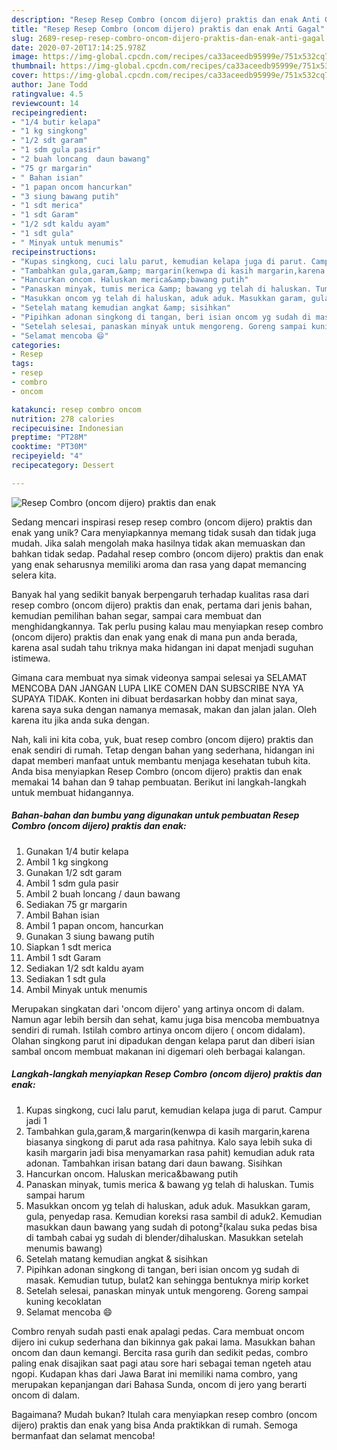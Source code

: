 ```yaml
---
description: "Resep Resep Combro (oncom dijero) praktis dan enak Anti Gagal"
title: "Resep Resep Combro (oncom dijero) praktis dan enak Anti Gagal"
slug: 2689-resep-resep-combro-oncom-dijero-praktis-dan-enak-anti-gagal
date: 2020-07-20T17:14:25.978Z
image: https://img-global.cpcdn.com/recipes/ca33aceedb95999e/751x532cq70/resep-combro-oncom-dijero-praktis-dan-enak-foto-resep-utama.jpg
thumbnail: https://img-global.cpcdn.com/recipes/ca33aceedb95999e/751x532cq70/resep-combro-oncom-dijero-praktis-dan-enak-foto-resep-utama.jpg
cover: https://img-global.cpcdn.com/recipes/ca33aceedb95999e/751x532cq70/resep-combro-oncom-dijero-praktis-dan-enak-foto-resep-utama.jpg
author: Jane Todd
ratingvalue: 4.5
reviewcount: 14
recipeingredient:
- "1/4 butir kelapa"
- "1 kg singkong"
- "1/2 sdt garam"
- "1 sdm gula pasir"
- "2 buah loncang  daun bawang"
- "75 gr margarin"
- " Bahan isian"
- "1 papan oncom hancurkan"
- "3 siung bawang putih"
- "1 sdt merica"
- "1 sdt Garam"
- "1/2 sdt kaldu ayam"
- "1 sdt gula"
- " Minyak untuk menumis"
recipeinstructions:
- "Kupas singkong, cuci lalu parut, kemudian kelapa juga di parut. Campur jadi 1"
- "Tambahkan gula,garam,&amp; margarin(kenwpa di kasih margarin,karena biasanya singkong di parut ada rasa pahitnya. Kalo saya lebih suka di kasih margarin jadi bisa menyamarkan rasa pahit) kemudian aduk rata adonan. Tambahkan irisan batang dari daun bawang. Sisihkan"
- "Hancurkan oncom. Haluskan merica&amp;bawang putih"
- "Panaskan minyak, tumis merica &amp; bawang yg telah di haluskan. Tumis sampai harum"
- "Masukkan oncom yg telah di haluskan, aduk aduk. Masukkan garam, gula, penyedap rasa. Kemudian koreksi rasa sambil di aduk2. Kemudian masukkan daun bawang yang sudah di potong²(kalau suka pedas bisa di tambah cabai yg sudah di blender/dihaluskan. Masukkan setelah menumis bawang)"
- "Setelah matang kemudian angkat &amp; sisihkan"
- "Pipihkan adonan singkong di tangan, beri isian oncom yg sudah di masak. Kemudian tutup, bulat2 kan sehingga bentuknya mirip korket"
- "Setelah selesai, panaskan minyak untuk mengoreng. Goreng sampai kuning kecoklatan"
- "Selamat mencoba 😄"
categories:
- Resep
tags:
- resep
- combro
- oncom

katakunci: resep combro oncom 
nutrition: 278 calories
recipecuisine: Indonesian
preptime: "PT28M"
cooktime: "PT30M"
recipeyield: "4"
recipecategory: Dessert

---
```



![Resep Combro (oncom dijero) praktis dan enak](https://img-global.cpcdn.com/recipes/ca33aceedb95999e/751x532cq70/resep-combro-oncom-dijero-praktis-dan-enak-foto-resep-utama.jpg)

Sedang mencari inspirasi resep resep combro (oncom dijero) praktis dan enak yang unik? Cara menyiapkannya memang tidak susah dan tidak juga mudah. Jika salah mengolah maka hasilnya tidak akan memuaskan dan bahkan tidak sedap. Padahal resep combro (oncom dijero) praktis dan enak yang enak seharusnya memiliki aroma dan rasa yang dapat memancing selera kita.

Banyak hal yang sedikit banyak berpengaruh terhadap kualitas rasa dari resep combro (oncom dijero) praktis dan enak, pertama dari jenis bahan, kemudian pemilihan bahan segar, sampai cara membuat dan menghidangkannya. Tak perlu pusing kalau mau menyiapkan resep combro (oncom dijero) praktis dan enak yang enak di mana pun anda berada, karena asal sudah tahu triknya maka hidangan ini dapat menjadi suguhan istimewa.

Gimana cara membuat nya simak videonya sampai selesai ya SELAMAT MENCOBA DAN JANGAN LUPA LIKE COMEN DAN SUBSCRIBE NYA YA SUPAYA TIDAK. Konten ini dibuat berdasarkan hobby dan minat saya, karena saya suka dengan namanya memasak, makan dan jalan jalan. Oleh karena itu jika anda suka dengan.


Nah, kali ini kita coba, yuk, buat resep combro (oncom dijero) praktis dan enak sendiri di rumah. Tetap dengan bahan yang sederhana, hidangan ini dapat memberi manfaat untuk membantu menjaga kesehatan tubuh kita. Anda bisa menyiapkan Resep Combro (oncom dijero) praktis dan enak memakai 14 bahan dan 9 tahap pembuatan. Berikut ini langkah-langkah untuk membuat hidangannya.

<!--inarticleads1-->

##### Bahan-bahan dan bumbu yang digunakan untuk pembuatan Resep Combro (oncom dijero) praktis dan enak:

1. Gunakan 1/4 butir kelapa
1. Ambil 1 kg singkong
1. Gunakan 1/2 sdt garam
1. Ambil 1 sdm gula pasir
1. Ambil 2 buah loncang / daun bawang
1. Sediakan 75 gr margarin
1. Ambil  Bahan isian
1. Ambil 1 papan oncom, hancurkan
1. Gunakan 3 siung bawang putih
1. Siapkan 1 sdt merica
1. Ambil 1 sdt Garam
1. Sediakan 1/2 sdt kaldu ayam
1. Sediakan 1 sdt gula
1. Ambil  Minyak untuk menumis


Merupakan singkatan dari &#39;oncom dijero&#39; yang artinya oncom di dalam. Namun agar lebih bersih dan sehat, kamu juga bisa mencoba membuatnya sendiri di rumah. Istilah combro artinya oncom dijero ( oncom didalam). Olahan singkong parut ini dipadukan dengan kelapa parut dan diberi isian sambal oncom membuat makanan ini digemari oleh berbagai kalangan. 

<!--inarticleads2-->

##### Langkah-langkah menyiapkan Resep Combro (oncom dijero) praktis dan enak:

1. Kupas singkong, cuci lalu parut, kemudian kelapa juga di parut. Campur jadi 1
1. Tambahkan gula,garam,&amp; margarin(kenwpa di kasih margarin,karena biasanya singkong di parut ada rasa pahitnya. Kalo saya lebih suka di kasih margarin jadi bisa menyamarkan rasa pahit) kemudian aduk rata adonan. Tambahkan irisan batang dari daun bawang. Sisihkan
1. Hancurkan oncom. Haluskan merica&amp;bawang putih
1. Panaskan minyak, tumis merica &amp; bawang yg telah di haluskan. Tumis sampai harum
1. Masukkan oncom yg telah di haluskan, aduk aduk. Masukkan garam, gula, penyedap rasa. Kemudian koreksi rasa sambil di aduk2. Kemudian masukkan daun bawang yang sudah di potong²(kalau suka pedas bisa di tambah cabai yg sudah di blender/dihaluskan. Masukkan setelah menumis bawang)
1. Setelah matang kemudian angkat &amp; sisihkan
1. Pipihkan adonan singkong di tangan, beri isian oncom yg sudah di masak. Kemudian tutup, bulat2 kan sehingga bentuknya mirip korket
1. Setelah selesai, panaskan minyak untuk mengoreng. Goreng sampai kuning kecoklatan
1. Selamat mencoba 😄


Combro renyah sudah pasti enak apalagi pedas. Cara membuat oncom dijero ini cukup sederhana dan bikinnya gak pakai lama. Masukkan bahan oncom dan daun kemangi. Bercita rasa gurih dan sedikit pedas, combro paling enak disajikan saat pagi atau sore hari sebagai teman ngeteh atau ngopi. Kudapan khas dari Jawa Barat ini memiliki nama combro, yang merupakan kepanjangan dari Bahasa Sunda, oncom di jero yang berarti oncom di dalam. 

Bagaimana? Mudah bukan? Itulah cara menyiapkan resep combro (oncom dijero) praktis dan enak yang bisa Anda praktikkan di rumah. Semoga bermanfaat dan selamat mencoba!
